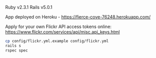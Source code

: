 Ruby v2.3.1
Rails v5.0.1

App deployed on Heroku - https://fierce-cove-76248.herokuapp.com/

Apply for your own Flickr API access tokens online:
https://www.flickr.com/services/api/misc.api_keys.html

```bash
cp config/flickr.yml.example config/flickr.yml
rails s
rspec spec
```
